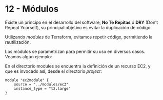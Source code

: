 # 12 - Módulos
Existe un principo en el desarrollo del software, __No Te Repitas__ ó __DRY__ (Don’t Repeat Yourself), su principal objetivo es evitar la duplicación de código.

Utilizando _modules_ de Terraform, evitamos repetir código, permitiendo la reutilización.

Los módulos se parametrizan para permitir su uso en diversos casos. Veamos algún ejemplo:

En el directorio modules se encuentra la definición de un recurso EC2, y que es invocado así, desde el directorio _project_:

```
module "ec2module" {
    source = "../modules/ec2"
    instance_type = "t2.large"
}
```

